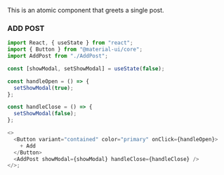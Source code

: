 This is an atomic component that greets a single post.

### ADD POST

```js
import React, { useState } from "react";
import { Button } from "@material-ui/core";
import AddPost from "./AddPost";

const [showModal, setShowModal] = useState(false);

const handleOpen = () => {
  setShowModal(true);
};

const handleClose = () => {
  setShowModal(false);
};

<>
  <Button variant="contained" color="primary" onClick={handleOpen}>
    + Add
  </Button>
  <AddPost showModal={showModal} handleClose={handleClose} />
</>;
```
